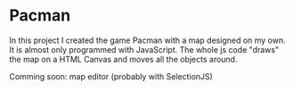 # Pacman

In this project I created the game Pacman with a map designed on my own. 
It is almost only programmed with JavaScript. The whole js code "draws" the map on a HTML Canvas and moves all the objects around.

Comming soon: map editor (probably with SelectionJS)
